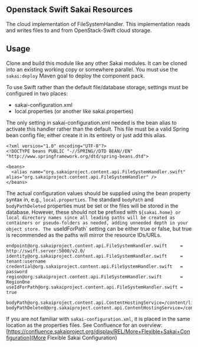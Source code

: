 ## Openstack Swift Sakai Resources

The cloud implementation of FileSystemHandler. This implementation reads and writes files to and from OpenStack-Swift cloud storage.

## Usage

Clone and build this module like any other Sakai modules. It can be cloned into
an existing working copy or somewhere parallel. You must use the `sakai:deploy`
Maven goal to deploy the component pack.

To use Swift rather than the default file/database storage, settings must be
configured in two places:

 * sakai-configuration.xml
 * local.properties (or another like sakai.properties)

The only setting in sakai-configuration.xml needed is the bean alias to activate
this handler rather than the default. This file must be a valid Spring bean
config file; either create it in its entirety or just add this alias.

~~~~
<?xml version="1.0" encoding="UTF-8"?>
<!DOCTYPE beans PUBLIC "-//SPRING//DTD BEAN//EN" "http://www.springframework.org/dtd/spring-beans.dtd">

<beans>
  <alias name="org.sakaiproject.content.api.FileSystemHandler.swift" alias="org.sakaiproject.content.api.FileSystemHandler" />
</beans>
~~~~

The actual configuration values should be supplied using the bean property
syntax in, e.g., `local.properties`. The standard `bodyPath` and
`bodyPathDeleted` properties must be set or the files will be stored in the
database. However, these should not be prefixed with `${sakai.home} or local
directory names since all leading paths will be created as containers or
pseudo-folders as needed, adding unneeded depth in your object store. The
`useIdForPath` setting can be either true or false, but true is recommended
as the paths will mirror the resource IDs/URLs.

~~~~
endpoint@org.sakaiproject.content.api.FileSystemHandler.swift     = http://swift.server:5000/v2.0/
identity@org.sakaiproject.content.api.FileSystemHandler.swift     = tenant:username
credential@org.sakaiproject.content.api.FileSystemHandler.swift   = password
region@org.sakaiproject.content.api.FileSystemHandler.swift       = RegionOne
useIdForPath@org.sakaiproject.content.api.FileSystemHandler.swift = true

bodyPath@org.sakaiproject.content.api.ContentHostingService=/content/live/
bodyPathDeleted@org.sakaiproject.content.api.ContentHostingService=/content/deleted/
~~~~

If you are not familiar with `sakai-configuration.xml`, it is placed in the same location
as the properties files. See Confluence for an overview:
[https://confluence.sakaiproject.org/display/REL/More+Flexible+Sakai+Configuration](More Flexible Sakai Configuration)
